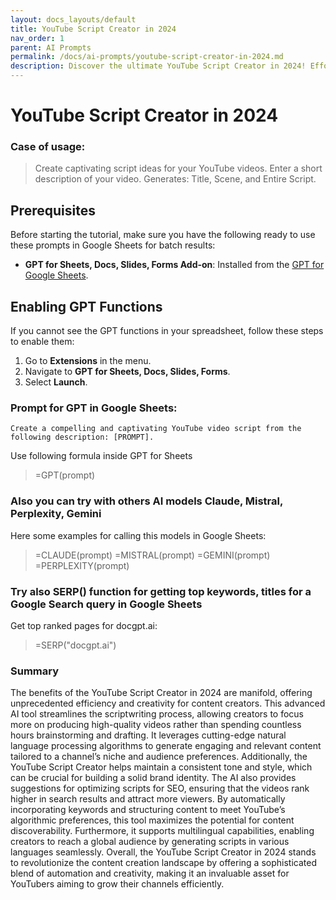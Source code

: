 ```yaml
---
layout: docs_layouts/default
title: YouTube Script Creator in 2024
nav_order: 1
parent: AI Prompts
permalink: /docs/ai-prompts/youtube-script-creator-in-2024.md
description: Discover the ultimate YouTube Script Creator in 2024! Effortlessly craft engaging, SEO-optimized video scripts that captivate your audience and boost your channel's visibility. Perfect for content creators aiming to streamline their workflow and elevate their YouTube presence.
---
```


# YouTube Script Creator in 2024

### Case of usage:
> Create captivating script ideas for your YouTube videos. Enter a short description of your video.
Generates: Title, Scene, and Entire Script. 

## Prerequisites

Before starting the tutorial, make sure you have the following ready to use these prompts in Google Sheets for batch results:

- **GPT for Sheets, Docs, Slides, Forms Add-on**: Installed from the [GPT for Google Sheets](https://workspace.google.com/u/0/marketplace/app/gpt_for_sheets_docs_forms_slides/466607203252).

## Enabling GPT Functions

If you cannot see the GPT functions in your spreadsheet, follow these steps to enable them:

1. Go to **Extensions** in the menu.
2. Navigate to **GPT for Sheets, Docs, Slides, Forms**.
3. Select **Launch**.


### Prompt for GPT in Google Sheets:
```shell
Create a compelling and captivating YouTube video script from the following description: [PROMPT].
```

Use following formula inside GPT for Sheets
> =GPT(prompt)

### Also you can try with others AI models Claude, Mistral, Perplexity, Gemini
Here some examples for calling this models in Google Sheets:

> =CLAUDE(prompt)
> =MISTRAL(prompt)
> =GEMINI(prompt)
> =PERPLEXITY(prompt)


### Try also SERP() function for getting top keywords, titles for a Google Search query in Google Sheets

Get top ranked pages for docgpt.ai:

> =SERP("docgpt.ai")



### Summary
The benefits of the YouTube Script Creator in 2024 are manifold, offering unprecedented efficiency and creativity for content creators. This advanced AI tool streamlines the scriptwriting process, allowing creators to focus more on producing high-quality videos rather than spending countless hours brainstorming and drafting. It leverages cutting-edge natural language processing algorithms to generate engaging and relevant content tailored to a channel’s niche and audience preferences. Additionally, the YouTube Script Creator helps maintain a consistent tone and style, which can be crucial for building a solid brand identity. The AI also provides suggestions for optimizing scripts for SEO, ensuring that the videos rank higher in search results and attract more viewers. By automatically incorporating keywords and structuring content to meet YouTube’s algorithmic preferences, this tool maximizes the potential for content discoverability. Furthermore, it supports multilingual capabilities, enabling creators to reach a global audience by generating scripts in various languages seamlessly. Overall, the YouTube Script Creator in 2024 stands to revolutionize the content creation landscape by offering a sophisticated blend of automation and creativity, making it an invaluable asset for YouTubers aiming to grow their channels efficiently.
